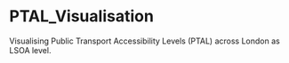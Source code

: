 # PTAL_Visualisation
Visualising Public Transport Accessibility Levels (PTAL) across London as LSOA level.

